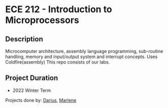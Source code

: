 # ECE 212 - Introduction to Microprocessors

## Description
Microcomputer architecture, assembly language programming, sub-routine handling, memory and input/output system and interrupt concepts. Uses Coldfire(assembly)
This repo consists of our labs.


## Project Duration
- 2022 Winter Term

Projects done by: [Darius](https://github.com/DarFang), [Marlene](https://github.com/mgong1)
